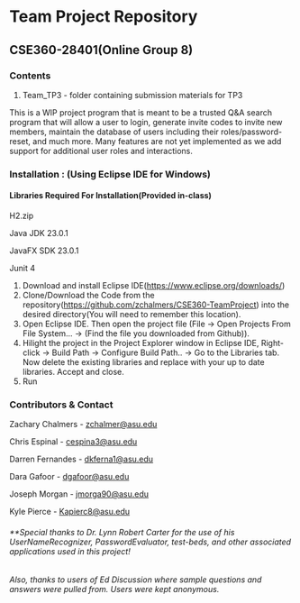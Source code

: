 # Team Project Repository

## CSE360-28401(Online Group 8)



### Contents


1. Team_TP3           -  folder containing submission materials for TP3  



This is a WIP project program that is meant to be a trusted Q&A search program that will allow a user to login, generate invite codes to invite new members, maintain the database of users including their roles/password-reset, and much more. Many features are not yet implemented as we add support for additional user roles and interactions. 





### Installation : (Using Eclipse IDE for Windows)
#### Libraries Required For Installation(Provided in-class)

H2.zip

Java JDK 23.0.1

JavaFX SDK 23.0.1

Junit 4

1. Download and install Eclipse IDE(https://www.eclipse.org/downloads/)
2. Clone/Download the Code from the repository(https://github.com/zchalmers/CSE360-TeamProject) into the desired directory(You will need to remember this location).
3. Open Eclipse IDE. Then open the project file (File -> Open Projects From File System... -> (Find the file you downloaded from Github)).
4. Hilight the project in the Project Explorer window in Eclipse IDE, Right-click -> Build Path -> Configure Build Path.. -> Go to the Libraries tab. Now delete the existing libraries and replace with your up to date libraries. Accept and close.
5. Run




### Contributors & Contact


Zachary Chalmers - zchalmer@asu.edu

Chris Espinal - cespina3@asu.edu

Darren Fernandes - dkferna1@asu.edu

Dara Gafoor - dgafoor@asu.edu

Joseph Morgan - jmorga90@asu.edu

Kyle Pierce - Kapierc8@asu.edu




###### **Special thanks to Dr. Lynn Robert Carter for the use of his UserNameRecognizer, PasswordEvaluator, test-beds, and other associated applications used in this project!
###### Also, thanks to users of Ed Discussion where sample questions and answers were pulled from. Users were kept anonymous.

